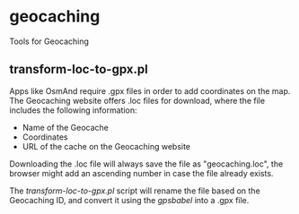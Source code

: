 # geocaching
Tools for Geocaching

## transform-loc-to-gpx.pl

Apps like OsmAnd require .gpx files in order to add coordinates on the map.
The Geocaching website offers .loc files for download, where the file includes the following information:

* Name of the Geocache
* Coordinates
* URL of the cache on the Geocaching website

Downloading the .loc file will always save the file as "geocaching.loc", the browser might add an ascending number in case the file already exists.

The _transform-loc-to-gpx.pl_ script will rename the file based on the Geocaching ID, and convert it using the _gpsbabel_ into a .gpx file.

